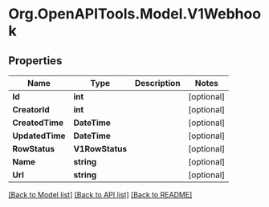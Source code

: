 # Org.OpenAPITools.Model.V1Webhook

## Properties

Name | Type | Description | Notes
------------ | ------------- | ------------- | -------------
**Id** | **int** |  | [optional] 
**CreatorId** | **int** |  | [optional] 
**CreatedTime** | **DateTime** |  | [optional] 
**UpdatedTime** | **DateTime** |  | [optional] 
**RowStatus** | **V1RowStatus** |  | [optional] 
**Name** | **string** |  | [optional] 
**Url** | **string** |  | [optional] 

[[Back to Model list]](../README.md#documentation-for-models) [[Back to API list]](../README.md#documentation-for-api-endpoints) [[Back to README]](../README.md)

